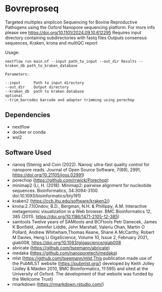 # Bovreproseq
Targeted multiplex amplicon Sequencing for Bovine Reproductive Pathogens using the Oxford Nanopore sequencing platform.
For more info please see https://doi.org/10.1101/2024.09.10.612295 
Requires input directory containing subdirectories with fastq files
Outputs consensus sequences, Kraken, krona and multiQC report 



Usage:
```
nextflow run main.nf --input path_to_input --out_dir Results --kraken_db path_to_kraken_database
```

```
Parameters:

--input      Path to input directory
--out_dir    Output directory
--kraken_db  path to kraken database 
optional
--trim_barcodes barcode and adapter trimming using porechop

```
## Dependencies
* nextflow
* docker or conda
* wsl2
## Software Used
* nanoq (Steinig and Coin (2022). Nanoq: ultra-fast quality control for nanopore reads. Journal of Open Source Software, 7(69), 2991, https://doi.org/10.21105/joss.02991)
* porechop (https://github.com/rrwick/Porechop)
* minimap2 (Li, H. (2018). Minimap2: pairwise alignment for nucleotide sequences. Bioinformatics, 34:3094-3100. doi:10.1093/bioinformatics/bty191)
* kraken2 (https://ccb.jhu.edu/software/kraken2/)
* krona:2.7.1(Ondov, B.D., Bergman, N.H. & Phillippy, A.M. Interactive metagenomic visualization in a Web browser. BMC Bioinformatics 12, 385 (2011). https://doi.org/10.1186/1471-2105-12-385)
* samtools Twelve years of SAMtools and BCFtools Petr Danecek, James K Bonfield, Jennifer Liddle, John Marshall, Valeriu Ohan, Martin O Pollard, Andrew Whitwham,Thomas     Keane, Shane A McCarthy, Robert M Davies, Heng Li GigaScience, Volume 10, Issue 2, February 2021, giab008, https://doi.org/10.1093/gigascience/giab008
* abricate (https://github.com/tseemann/abricate)
* medaka (https://github.com/nanoporetech/medaka)
* mlst (https://github.com/tseemann/mlst,This publication made use of the PubMLST website (https://pubmlst.org/) developed by Keith Jolley (Jolley & Maiden 2010, BMC Bioinformatics, 11:595) and sited at the University of Oxford. The development of that website was funded by the Wellcome Trust)
* rmarkdown (https://rmarkdown.rstudio.com/)
